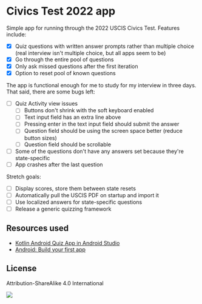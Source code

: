 # Civics Test 2022 app

Simple app for running through the 2022 USCIS Civics Test. Features include:

- [x] Quiz questions with written answer prompts rather than multiple choice (real interview isn't multiple choice, but all apps seem to be)
- [x] Go through the entire pool of questions
- [x] Only ask missed questions after the first iteration
- [x] Option to reset pool of known questions

The app is functional enough for me to study for my interview in three days. That said, there are some bugs left:

- [ ] Quiz Activity view issues
    - [ ] Buttons don't shrink with the soft keyboard enabled
    - [ ] Text input field has an extra line above
    - [ ] Pressing enter in the text input field should submit the answer
    - [ ] Question field should be using the screen space better (reduce button sizes)
    - [ ] Question field should be scrollable
- [ ] Some of the questions don't have any answers set because they're state-specific
- [ ] App crashes after the last question

Stretch goals:

- [ ] Display scores, store them between state resets
- [ ] Automatically pull the USCIS PDF on startup and import it
- [ ] Use localized answers for state-specific questions
- [ ] Release a generic quizzing framework

## Resources used

- [Kotlin Android Quiz App in Android Studio](https://techpassmaster.com/kotlin-android-quiz-app/)
- [Android: Build your first app](https://developer.android.com/training/basics/firstapp)

## License

Attribution-ShareAlike 4.0 International

[![](https://licensebuttons.net/l/by-sa/4.0/88x31.png)](https://creativecommons.org/licenses/by-sa/4.0/)
